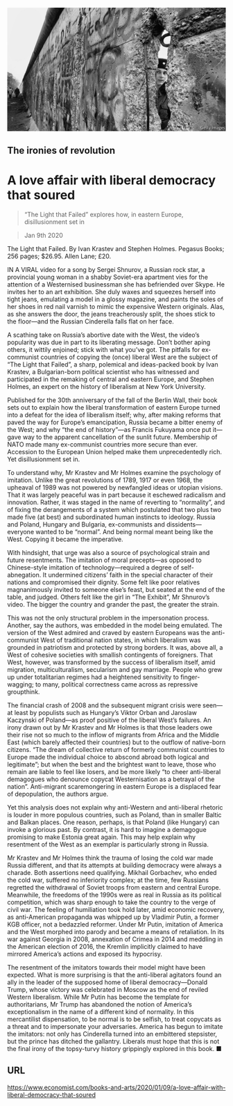 ![](./images/20200111_BKP004_0.jpg)

## The ironies of revolution

# A love affair with liberal democracy that soured

> “The Light that Failed” explores how, in eastern Europe, disillusionment set in

> Jan 9th 2020

The Light that Failed. By Ivan Krastev and Stephen Holmes. Pegasus Books; 256 pages; $26.95. Allen Lane; £20.

IN A VIRAL video for a song by Sergei Shnurov, a Russian rock star, a provincial young woman in a shabby Soviet-era apartment vies for the attention of a Westernised businessman she has befriended over Skype. He invites her to an art exhibition. She duly waxes and squeezes herself into tight jeans, emulating a model in a glossy magazine, and paints the soles of her shoes in red nail varnish to mimic the expensive Western originals. Alas, as she answers the door, the jeans treacherously split, the shoes stick to the floor—and the Russian Cinderella falls flat on her face.

A scathing take on Russia’s abortive date with the West, the video’s popularity was due in part to its liberating message. Don’t bother aping others, it wittily enjoined; stick with what you’ve got. The pitfalls for ex-communist countries of copying the (once) liberal West are the subject of “The Light that Failed”, a sharp, polemical and ideas-packed book by Ivan Krastev, a Bulgarian-born political scientist who has witnessed and participated in the remaking of central and eastern Europe, and Stephen Holmes, an expert on the history of liberalism at New York University.

Published for the 30th anniversary of the fall of the Berlin Wall, their book sets out to explain how the liberal transformation of eastern Europe turned into a defeat for the idea of liberalism itself; why, after making reforms that paved the way for Europe’s emancipation, Russia became a bitter enemy of the West; and why “the end of history”—as Francis Fukuyama once put it—gave way to the apparent cancellation of the sunlit future. Membership of NATO made many ex-communist countries more secure than ever. Accession to the European Union helped make them unprecedentedly rich. Yet disillusionment set in.

To understand why, Mr Krastev and Mr Holmes examine the psychology of imitation. Unlike the great revolutions of 1789, 1917 or even 1968, the upheaval of 1989 was not powered by newfangled ideas or utopian visions. That it was largely peaceful was in part because it eschewed radicalism and innovation. Rather, it was staged in the name of reverting to “normality”, and of fixing the derangements of a system which postulated that two plus two made five (at best) and subordinated human instincts to ideology. Russia and Poland, Hungary and Bulgaria, ex-communists and dissidents—everyone wanted to be “normal”. And being normal meant being like the West. Copying it became the imperative.

With hindsight, that urge was also a source of psychological strain and future resentments. The imitation of moral precepts—as opposed to Chinese-style imitation of technology—required a degree of self-abnegation. It undermined citizens’ faith in the special character of their nations and compromised their dignity. Some felt like poor relatives magnanimously invited to someone else’s feast, but seated at the end of the table, and judged. Others felt like the girl in “The Exhibit”, Mr Shnurov’s video. The bigger the country and grander the past, the greater the strain.

This was not the only structural problem in the impersonation process. Another, say the authors, was embedded in the model being emulated. The version of the West admired and craved by eastern Europeans was the anti-communist West of traditional nation states, in which liberalism was grounded in patriotism and protected by strong borders. It was, above all, a West of cohesive societies with smallish contingents of foreigners. That West, however, was transformed by the success of liberalism itself, amid migration, multiculturalism, secularism and gay marriage. People who grew up under totalitarian regimes had a heightened sensitivity to finger-wagging; to many, political correctness came across as repressive groupthink.

The financial crash of 2008 and the subsequent migrant crisis were seen—at least by populists such as Hungary’s Viktor Orban and Jaroslaw Kaczynski of Poland—as proof positive of the liberal West’s failures. An irony drawn out by Mr Krastev and Mr Holmes is that those leaders owe their rise not so much to the inflow of migrants from Africa and the Middle East (which barely affected their countries) but to the outflow of native-born citizens. “The dream of collective return of formerly communist countries to Europe made the individual choice to abscond abroad both logical and legitimate”; but when the best and the brightest want to leave, those who remain are liable to feel like losers, and be more likely “to cheer anti-liberal demagogues who denounce copycat Westernisation as a betrayal of the nation”. Anti-migrant scaremongering in eastern Europe is a displaced fear of depopulation, the authors argue.

Yet this analysis does not explain why anti-Western and anti-liberal rhetoric is louder in more populous countries, such as Poland, than in smaller Baltic and Balkan places. One reason, perhaps, is that Poland (like Hungary) can invoke a glorious past. By contrast, it is hard to imagine a demagogue promising to make Estonia great again. This may help explain why resentment of the West as an exemplar is particularly strong in Russia.

Mr Krastev and Mr Holmes think the trauma of losing the cold war made Russia different, and that its attempts at building democracy were always a charade. Both assertions need qualifying. Mikhail Gorbachev, who ended the cold war, suffered no inferiority complex; at the time, few Russians regretted the withdrawal of Soviet troops from eastern and central Europe. Meanwhile, the freedoms of the 1990s were as real in Russia as its political competition, which was sharp enough to take the country to the verge of civil war. The feeling of humiliation took hold later, amid economic recovery, as anti-American propaganda was whipped up by Vladimir Putin, a former KGB officer, not a bedazzled reformer. Under Mr Putin, imitation of America and the West morphed into parody and became a means of retaliation. In its war against Georgia in 2008, annexation of Crimea in 2014 and meddling in the American election of 2016, the Kremlin implicitly claimed to have mirrored America’s actions and exposed its hypocrisy.

The resentment of the imitators towards their model might have been expected. What is more surprising is that the anti-liberal agitators found an ally in the leader of the supposed home of liberal democracy—Donald Trump, whose victory was celebrated in Moscow as the end of reviled Western liberalism. While Mr Putin has become the template for authoritarians, Mr Trump has abandoned the notion of America’s exceptionalism in the name of a different kind of normality. In this mercantilist dispensation, to be normal is to be selfish, to treat copycats as a threat and to impersonate your adversaries. America has begun to imitate the imitators: not only has Cinderella turned into an embittered stepsister, but the prince has ditched the gallantry. Liberals must hope that this is not the final irony of the topsy-turvy history grippingly explored in this book. ■

## URL

https://www.economist.com/books-and-arts/2020/01/09/a-love-affair-with-liberal-democracy-that-soured
